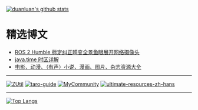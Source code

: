 [![duanluan's github stats](https://github-readme-stats-duanluan.vercel.app/api?username=duanluan&count_private=true&show_icons=true&theme=buefy)](https://github.com/duanluan)

# 精选博文

* [ROS 2 Humble 标定纠正畸变全景鱼眼展开网络摄像头](https://blog.zhjh.top/archives/dKw4qwd4j7vw6q0R1KB37)
* [java.time 时区详解](https://blog.zhjh.top/archives/MFTOJ-jorm4ISK9KXEYFE)
* [电影、动漫、（有声）小说、漫画、图片、杂志资源大全](https://blog.zhjh.top/archives/resources)

---

[![ZUtil](https://github-readme-stats-duanluan.vercel.app/api/pin/?username=duanluan&repo=ZUtil&theme=swift)](https://github.com/duanluan/ZUtil)
[![taro-guide](https://github-readme-stats-duanluan.vercel.app/api/pin/?username=duanluan&repo=taro-guide&theme=swift)](https://github.com/duanluan/taro-guide)
[![MyCommunity](https://github-readme-stats-duanluan.vercel.app/api/pin/?username=csa-f&repo=MyCommunity&theme=swift)](https://github.com/csa-f/MyCommunity)
[![ultimate-resources-zh-hans](https://github-readme-stats-duanluan.vercel.app/api/pin/?username=duanluan&repo=ultimate-resources-zh-hans&theme=swift)](https://github.com/duanluan/ultimate-resources-zh-hans)

---

[![Top Langs](https://github-readme-stats-duanluan.vercel.app/api/top-langs/?username=duanluan&layout=compact)](https://github.com/duanluan)

<!--
**duanluan/duanluan** is a ✨ _special_ ✨ repository because its `README.md` (this file) appears on your GitHub profile.

Here are some ideas to get you started:

- 🔭 I’m currently working on ...
- 🌱 I’m currently learning ...
- 👯 I’m looking to collaborate on ...
- 🤔 I’m looking for help with ...
- 💬 Ask me about ...
- 📫 How to reach me: ...
- 😄 Pronouns: ...
- ⚡ Fun fact: ...
-->
